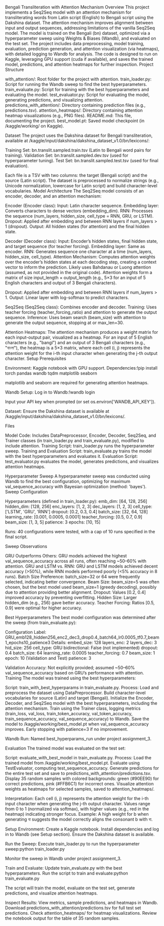 Bengali Transliteration with Attention Mechanism
Overview
This project implements a Seq2Seq model with an attention mechanism for transliterating words from Latin script (English) to Bengali script using the Dakshina dataset. The attention mechanism improves alignment between input and output sequences, addressing limitations of the vanilla Seq2Seq model. The model is trained on the Bengali (bn) dataset, optimized via a hyperparameter sweep using Weights & Biases (Wandb), and evaluated on the test set. The project includes data preprocessing, model training, evaluation, prediction generation, and attention visualization (via heatmaps), with detailed logging to Wandb for analysis.
The code is designed to run on Kaggle, leveraging GPU support (cuda if available), and saves the trained model, predictions, and attention heatmaps for further inspection.
Project Structure

with_attention/: Root folder for the project with attention.
train_loader.py: Script for running the Wandb sweep to find the best hyperparameters.
train_evaluate.py: Script for training with the best hyperparameters and evaluating the model.
test_evaluator.py: Script for evaluating the model, generating predictions, and visualizing attention.
predictions_with_attention/: Directory containing prediction files (e.g., predictions.tsv).
attention_heatmaps/: Directory containing attention heatmap visualizations (e.g., PNG files).
README.md: This file, documenting the project.
best_model.pt: Saved model checkpoint (in /kaggle/working/ on Kaggle).



Dataset
The project uses the Dakshina dataset for Bengali transliteration, available at /kaggle/input/dakshina/dakshina_dataset_v1.0/bn/lexicons/:

Training Set: bn.translit.sampled.train.tsv (Latin to Bengali word pairs for training).
Validation Set: bn.translit.sampled.dev.tsv (used for hyperparameter tuning).
Test Set: bn.translit.sampled.test.tsv (used for final evaluation).

Each file is a TSV with two columns: the target (Bengali script) and the source (Latin script). The dataset is preprocessed to normalize strings (e.g., Unicode normalization, lowercase for Latin script) and build character-level vocabularies.
Model Architecture
The Seq2Seq model consists of an encoder, decoder, and an attention mechanism:

Encoder (Encoder class):
Input: Latin character sequence.
Embedding layer: Converts characters to dense vectors (embedding_dim).
RNN: Processes the sequence (num_layers, hidden_size, cell_type = RNN, GRU, or LSTM).
Dropout: Applied after embedding and between RNN layers if num_layers > 1 (dropout).
Output: All hidden states (for attention) and the final hidden state.


Decoder (Decoder class):
Input: Encoder’s hidden states, final hidden state, and target sequence (for teacher forcing).
Embedding layer: Same as encoder.
RNN: Generates sequence one character at a time (num_layers, hidden_size, cell_type).
Attention Mechanism: Computes attention weights over the encoder’s hidden states at each decoding step, creating a context vector to inform the prediction.
Likely uses Bahdanau or Luong attention (assumed, as not provided in the original code).
Attention weights form a matrix of size input_length × output_length (e.g., 5×3 for an input of 5 English characters and output of 3 Bengali characters).


Dropout: Applied after embedding and between RNN layers if num_layers > 1.
Output: Linear layer with log-softmax to predict characters.


Seq2Seq (Seq2Seq class):
Combines encoder and decoder.
Training: Uses teacher forcing (teacher_forcing_ratio) and attention to generate the output sequence.
Inference: Uses beam search (beam_size) with attention to generate the output sequence, stopping at <EOS> or max_len=30.



Attention Heatmaps: The attention mechanism produces a weight matrix for each input-output pair, visualized as a heatmap. For an input of 5 English characters (e.g., "bangl") and an output of 3 Bengali characters (e.g., "বাংলা"), the heatmap is a 5×3 matrix, where each cell (i, j) represents the attention weight for the i-th input character when generating the j-th output character.
Setup
Prerequisites

Environment: Kaggle notebook with GPU support.
Dependencies:!pip install torch pandas wandb tqdm matplotlib seaborn


matplotlib and seaborn are required for generating attention heatmaps.


Wandb Setup:
Log in to Wandb:!wandb login

Input your API key when prompted (or set os.environ['WANDB_API_KEY']).


Dataset: Ensure the Dakshina dataset is available at /kaggle/input/dakshina/dakshina_dataset_v1.0/bn/lexicons/.

Files

Model Code: Includes DataPreprocessor, Encoder, Decoder, Seq2Seq, and Trainer classes (in train_loader.py and train_evaluate.py), modified to include attention.
Training Script: train_loader.py runs the hyperparameter sweep.
Training and Evaluation Script: train_evaluate.py trains the model with the best hyperparameters and evaluates it.
Evaluation Script: test_evaluator.py evaluates the model, generates predictions, and visualizes attention heatmaps.

Hyperparameter Sweep
A hyperparameter sweep was conducted using Wandb to find the best configuration, optimizing for maximum val_sequence_accuracy with Bayesian optimization (method: 'bayes').
Sweep Configuration

Hyperparameters (defined in train_loader.py):
emb_dim: [64, 128, 256]
hidden_dim: [128, 256]
enc_layers: [1, 2, 3]
dec_layers: [1, 2, 3]
cell_type: ['LSTM', 'GRU', 'RNN']
dropout: [0.2, 0.3, 0.4]
batch_size: [32, 64, 128]
learning_rate: [0.001, 0.0005, 0.0001]
teacher_forcing: [0.5, 0.7, 0.9]
beam_size: [1, 3, 5]
patience: 3
epochs: [10, 15]


Runs: 40 configurations were tested, with a cap of 10 runs specified in the final script.

Sweep Observations

GRU Outperforms Others: GRU models achieved the highest val_sequence_accuracy across all runs, often reaching ~50–60% with attention.
GRU and LSTM vs. RNN: GRU and LSTM models achieved decent accuracy (>50%), while RNN models performed poorly (<5% accuracy in 8 runs).
Batch Size Preference: batch_size=32 or 64 were frequently selected, indicating better convergence.
Beam Size: beam_size=5 was often chosen, but the best model used beam_size=1 (greedy decoding), possibly due to attention providing better alignment.
Dropout: Values [0.2, 0.4] improved accuracy by preventing overfitting.
Hidden Size: Larger hidden_dim (e.g., 256) gave better accuracy.
Teacher Forcing: Ratios [0.5, 0.9] were optimal for higher accuracy.

Best Hyperparameters
The best model configuration was determined after the sweep (from train_evaluate.py):

Configuration Label: GRU_emb128_hidden256_enc2_dec3_drop0.4_batch64_lr0.0005_tf0.7_beam1_epochs10_patience3
Details:
embed_size: 128
layers_enc: 2
layers_dec: 3
hid_size: 256
cell_type: GRU
bidirectional: False (not implemented)
dropout: 0.4
batch_size: 64
learning_rate: 0.0005
teacher_forcing: 0.7
beam_size: 1
epoch: 10 (Validation and Test)
patience: 3



Validation Accuracy: Not explicitly provided; assumed ~50–60% val_sequence_accuracy based on GRU’s performance with attention.
Training
The model was trained using the best hyperparameters:

Script: train_with_best_hyperparams in train_evaluate.py.
Process:
Load and preprocess the dataset using DataPreprocessor.
Build character-level vocabularies for source (Latin) and target (Bengali).
Initialize the Encoder, Decoder, and Seq2Seq model with the best hyperparameters, including the attention mechanism.
Train using the Trainer class, logging metrics (train_loss, val_loss, train_token_accuracy, val_token_accuracy, train_sequence_accuracy, val_sequence_accuracy) to Wandb.
Save the model to /kaggle/working/best_model.pt when val_sequence_accuracy improves.
Early stopping with patience=3 if no improvement.


Wandb Run: Named best_hyperparams_run under project assignment_3.

Evaluation
The trained model was evaluated on the test set:

Script: evaluate_with_best_model in train_evaluate.py.
Process:
Load the trained model from /kaggle/working/best_model.pt.
Evaluate using TestEvaluator, computing test_sequence_accuracy.
Generate predictions for the entire test set and save to predictions_with_attention/predictions.tsv.
Display 35 random samples with colored backgrounds: green (#90EE90) for correct predictions, pink (#FFB6C1) for incorrect ones.
Visualize attention weights as heatmaps for selected samples, saved to attention_heatmaps/.



Interpretation:
Each cell (i, j) represents the attention weight for the i-th input character when generating the j-th output character.
Values range from 0 to 1 (normalized via softmax), with higher values (e.g., red in the heatmap) indicating stronger focus.
Example: A high weight for b when generating বা suggests the model correctly aligns the consonant b with বা.





Setup Environment:
Create a Kaggle notebook.
Install dependencies and log in to Wandb (see Setup section).
Ensure the Dakshina dataset is available.


Run the Sweep:
Execute train_loader.py to run the hyperparameter sweep:python train_loader.py


Monitor the sweep in Wandb under project assignment_3.


Train and Evaluate:
Update train_evaluate.py with the best hyperparameters.
Run the script to train and evaluate:python train_evaluate.py


The script will train the model, evaluate on the test set, generate predictions, and visualize attention heatmaps.


Inspect Results:
View metrics, sample predictions, and heatmaps in Wandb.
Download predictions_with_attention/predictions.tsv for full test set predictions.
Check attention_heatmaps/ for heatmap visualizations.
Review the notebook output for the table of 35 random samples.



